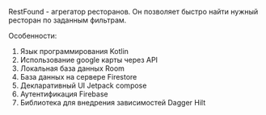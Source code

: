 RestFound - агрегатор ресторанов. Он позволяет быстро найти нужный ресторан по заданным фильтрам.

Особенности:
1. Язык программирования Kotlin
2. Использование google карты через API
3. Локальная база данных Room
4. База данных на сервере Firestore
5. Декларативный UI Jetpack compose
6. Аутентификация Firebase
7. Библиотека для внедрения зависимостей Dagger Hilt
